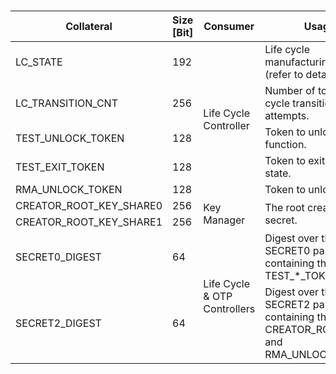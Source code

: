 ###
<!-- this is a workaround to get around Hugo Issue #7296 (https://github.com/gohugoio/hugo/issues/7296) -->
<table>
<thead>
<tr>
<th>Collateral</th>
<th>Size [Bit]</th>
<th>Consumer</th>
<th>Usage</th>
</tr>
</thead>
<tbody>
<tr>
<td>LC_STATE</td>
<td>192</td>
<td rowspan="5">Life Cycle Controller</td>
<td>Life cycle manufacturing state (refer to details <a href="#life-cycle-manufacturing-state-encodings">here</a>).</td>
</tr>
<tr>
<td>LC_TRANSITION_CNT</td>
<td>256</td>
<td>Number of total life cycle transition attempts.</td>
</tr>
<tr>
<td>TEST_UNLOCK_TOKEN</td>
<td>128</td>
<td>Token to unlock test function.</td>
</tr>
<tr>
<td>TEST_EXIT_TOKEN</td>
<td>128</td>
<td>Token to exit TEST state.</td>
</tr>
<tr>
<td>RMA_UNLOCK_TOKEN</td>
<td>128</td>
<td>Token to unlock RMA.</td>
</tr>
<tr>
<td>CREATOR_ROOT_KEY_SHARE0</td>
<td>256</td>
<td rowspan="2">Key Manager</td>
<td rowspan="2">The root creator secret.</td>
</tr>
<tr>
<td>CREATOR_ROOT_KEY_SHARE1</td>
<td>256</td>
</tr>
<tr>
<td>SECRET0_DIGEST</td>
<td>64</td>
<td rowspan="2">Life Cycle &amp; OTP Controllers</td>
<td>Digest over the SECRET0 partition containing the TEST_*_TOKEN.</td>
</tr>
<tr>
<td>SECRET2_DIGEST</td>
<td>64</td>
<td>Digest over the SECRET2 partition containing the CREATOR_ROOT_KEY* and RMA_UNLOCK_TOKEN.</td>
</tr>
</tbody>
</table>